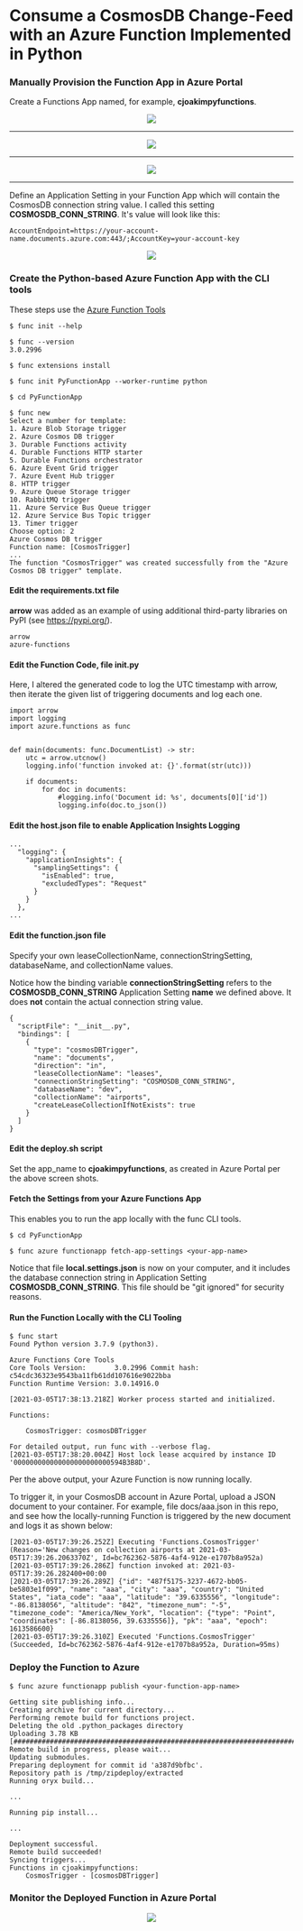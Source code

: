 # Consume a CosmosDB Change-Feed with an Azure Function Implemented in Python

### Manually Provision the Function App in Azure Portal 

Create a Functions App named, for example, **cjoakimpyfunctions**.

<p align="center" width="95%">
  <img src="img/provision-function-1.png">
</p>

---

<p align="center" width="95%">
  <img src="img/provision-function-2.png">
</p>

---

<p align="center" width="95%">
  <img src="img/provision-function-3.png">
</p>

---

Define an Application Setting in your Function App which will contain the CosmosDB
connection string value.  I called this setting **COSMOSDB_CONN_STRING**.
It's value will look like this:

```
AccountEndpoint=https://your-account-name.documents.azure.com:443/;AccountKey=your-account-key
```

<p align="center" width="95%">
  <img src="img/conn-string-app-setting.png">
</p>


### Create the Python-based Azure Function App with the CLI tools

These steps use the [Azure Function Tools](https://docs.microsoft.com/en-us/azure/azure-functions/functions-run-local)

```
$ func init --help

$ func --version
3.0.2996

$ func extensions install

$ func init PyFunctionApp --worker-runtime python

$ cd PyFunctionApp

$ func new
Select a number for template:
1. Azure Blob Storage trigger
2. Azure Cosmos DB trigger
3. Durable Functions activity
4. Durable Functions HTTP starter
5. Durable Functions orchestrator
6. Azure Event Grid trigger
7. Azure Event Hub trigger
8. HTTP trigger
9. Azure Queue Storage trigger
10. RabbitMQ trigger
11. Azure Service Bus Queue trigger
12. Azure Service Bus Topic trigger
13. Timer trigger
Choose option: 2
Azure Cosmos DB trigger
Function name: [CosmosTrigger]
...
The function "CosmosTrigger" was created successfully from the "Azure Cosmos DB trigger" template.
```


#### Edit the requirements.txt file

**arrow** was added as an example of using additional third-party libraries on PyPI 
(see https://pypi.org/).

```
arrow
azure-functions
```


#### Edit the Function Code, file __init__.py

Here, I altered the generated code to log the UTC timestamp with arrow, then iterate 
the given list of triggering documents and log each one.

```
import arrow
import logging
import azure.functions as func


def main(documents: func.DocumentList) -> str:
    utc = arrow.utcnow()
    logging.info('function invoked at: {}'.format(str(utc)))
    
    if documents:
        for doc in documents:
            #logging.info('Document id: %s', documents[0]['id'])
            logging.info(doc.to_json())

```

#### Edit the host.json file to enable Application Insights Logging

```
...
  "logging": {
    "applicationInsights": {
      "samplingSettings": {
        "isEnabled": true,
        "excludedTypes": "Request"
      }
    }
  },
...
```

#### Edit the function.json file

Specify your own leaseCollectionName, connectionStringSetting, databaseName, 
and collectionName values.

Notice how the binding variable **connectionStringSetting** refers to the **COSMOSDB_CONN_STRING** Application Setting **name** we defined above.  It does **not** contain the actual connection string
value.

```
{
  "scriptFile": "__init__.py",
  "bindings": [
    {
      "type": "cosmosDBTrigger",
      "name": "documents",
      "direction": "in",
      "leaseCollectionName": "leases",
      "connectionStringSetting": "COSMOSDB_CONN_STRING",
      "databaseName": "dev",
      "collectionName": "airports",
      "createLeaseCollectionIfNotExists": true
    }
  ]
}
```

#### Edit the deploy.sh script

Set the app_name to **cjoakimpyfunctions**, as created in Azure Portal
per the above screen shots.


#### Fetch the Settings from your Azure Functions App

This enables you to run the app locally with the func CLI tools.

```
$ cd PyFunctionApp

$ func azure functionapp fetch-app-settings <your-app-name>
```

Notice that file **local.settings.json** is now on your computer, and it includes
the database connection string in Application Setting **COSMOSDB_CONN_STRING**.
This file should be "git ignored" for security reasons.

#### Run the Function Locally with the CLI Tooling

```
$ func start
Found Python version 3.7.9 (python3).

Azure Functions Core Tools
Core Tools Version:       3.0.2996 Commit hash: c54cdc36323e9543ba11fb61dd107616e9022bba
Function Runtime Version: 3.0.14916.0

[2021-03-05T17:38:13.218Z] Worker process started and initialized.

Functions:

	CosmosTrigger: cosmosDBTrigger

For detailed output, run func with --verbose flag.
[2021-03-05T17:38:20.004Z] Host lock lease acquired by instance ID '000000000000000000000000594B3B8D'.
```

Per the above output, your Azure Function is now running locally.

To trigger it, in your CosmosDB account in Azure Portal, upload a JSON document to
your container.  For example, file docs/aaa.json in this repo, and see how the 
locally-running Function is triggered by the new document and logs it as shown below:

```
[2021-03-05T17:39:26.252Z] Executing 'Functions.CosmosTrigger' (Reason='New changes on collection airports at 2021-03-05T17:39:26.2063370Z', Id=bc762362-5876-4af4-912e-e1707b8a952a)
[2021-03-05T17:39:26.286Z] function invoked at: 2021-03-05T17:39:26.282400+00:00
[2021-03-05T17:39:26.289Z] {"id": "487f5175-3237-4672-bb05-be5803e1f099", "name": "aaa", "city": "aaa", "country": "United States", "iata_code": "aaa", "latitude": "39.6335556", "longitude": "-86.8138056", "altitude": "842", "timezone_num": "-5", "timezone_code": "America/New_York", "location": {"type": "Point", "coordinates": [-86.8138056, 39.6335556]}, "pk": "aaa", "epoch": 1613586600}
[2021-03-05T17:39:26.310Z] Executed 'Functions.CosmosTrigger' (Succeeded, Id=bc762362-5876-4af4-912e-e1707b8a952a, Duration=95ms)
```

### Deploy the Function to Azure

```
$ func azure functionapp publish <your-function-app-name>

Getting site publishing info...
Creating archive for current directory...
Performing remote build for functions project.
Deleting the old .python_packages directory
Uploading 3.78 KB [###############################################################################]
Remote build in progress, please wait...
Updating submodules.
Preparing deployment for commit id 'a387d9bfbc'.
Repository path is /tmp/zipdeploy/extracted
Running oryx build...

...

Running pip install...

...

Deployment successful.
Remote build succeeded!
Syncing triggers...
Functions in cjoakimpyfunctions:
    CosmosTrigger - [cosmosDBTrigger]
```

### Monitor the Deployed Function in Azure Portal

<p align="center" width="95%">
  <img src="img/monitor-in-portal.png">
</p>
